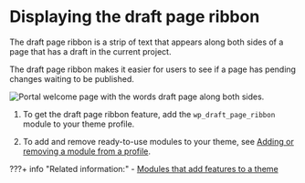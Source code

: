 # Displaying the draft page ribbon

The draft page ribbon is a strip of text that appears along both sides of a page that has a draft in the current project.

The draft page ribbon makes it easier for users to see if a page has pending changes waiting to be published.

![Portal welcome page with the words draft page along both sides.](../../../images/themeopt_ribbon.jpg)

1.  To get the draft page ribbon feature, add the `wp_draft_page_ribbon` module to your theme profile.

2.  To add and remove ready-to-use modules to your theme, see [Adding or removing a module from a profile](../the_module_framework/add_remove_oob_modules/index.md).



???+ info "Related information:"
    - [Modules that add features to a theme](../the_module_framework/theme_modules_features.md)

